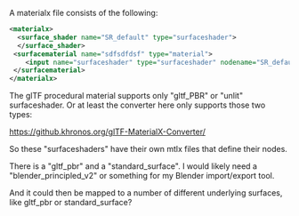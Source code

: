 A materialx file consists of the following:

```xml
<materialx>
  <surface_shader name="SR_default" type="surfaceshader">
  </surface_shader>
 <surfacematerial name="sdfsdfdsf" type="material">
    <input name="surfaceshader" type="surfaceshader" nodename="SR_default">
 </surfacematerial>
</materialx>
```

The glTF procedural material supports only "gltf_PBR" or "unlit" surfaceshader.  Or at least the converter here only supports those two types:

https://github.khronos.org/glTF-MaterialX-Converter/


So these "surfaceshaders" have their own mtlx files that define their nodes.

There is a "gltf_pbr" and a "standard_surface".  I would likely need a "blender_principled_v2" or something for my Blender import/export tool.

And it could then be mapped to a number of different underlying surfaces, like gltf_pbr or standard_surface?
